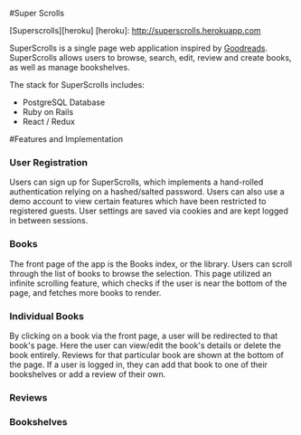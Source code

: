 #Super Scrolls

[Superscrolls][heroku]
[heroku]: http://superscrolls.herokuapp.com

SuperScrolls is a single page web application inspired by [Goodreads][goodreads]. SuperScrolls allows users to browse, search, edit, review and create books, as well as manage bookshelves.

[goodreads]: https://www.goodreads.com/

The stack for SuperScrolls includes:

* PostgreSQL Database
* Ruby on Rails
* React / Redux

#Features and Implementation

### User Registration

Users can sign up for SuperScrolls, which implements a hand-rolled authentication relying on a hashed/salted password. Users can also use a demo account to view certain features which have been restricted to registered guests. User settings are saved via cookies and are kept logged in between sessions.

### Books

The front page of the app is the Books index, or the library. Users can scroll through the list of books to browse the selection. This page utilized an infinite scrolling feature, which checks if the user is near the bottom of the page, and fetches more books to render.

### Individual Books

By clicking on a book via the front page, a user will be redirected to that book's page. Here the user can view/edit the book's details or delete the book entirely. Reviews for that particular book are shown at the bottom of the page. If a user is logged in, they can add that book to one of their bookshelves or add a review of their own.

### Reviews



### Bookshelves
